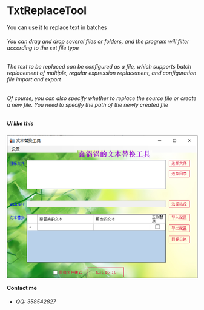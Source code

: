 # TxtReplaceTool
You can use it to replace text in batches  

###### You can drag and drop several files or folders, and the program will filter according to the set file type  

###### The text to be replaced can be configured as a file, which supports batch replacement of multiple, regular expression replacement, and configuration file import and export   

###### Of course, you can also specify whether to replace the source file or create a new file. You need to specify the path of the newly created file  

##### UI like this  
![avatar](/TxtReplaceTool/TxtReplaceTool/Image/ui.png)

**Contact me**  
* ###### QQ: 358542827  